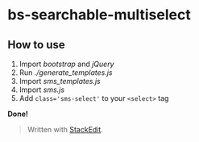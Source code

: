 # bs-searchable-multiselect

## How to use

 1. Import *bootstrap* and *jQuery*
 2. Run *./generate_templates.js*
 3. Import *sms_templates.js*
 4. Import *sms.js*
 5. Add `class='sms-select'` to your `<select>` tag
 
**Done!**

> Written with [StackEdit](https://stackedit.io/).
